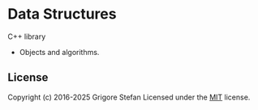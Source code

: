 # Data Structures

C++ library
- Objects and algorithms.

## License

Copyright (c) 2016-2025 Grigore Stefan
Licensed under the [MIT](LICENSE) license.
